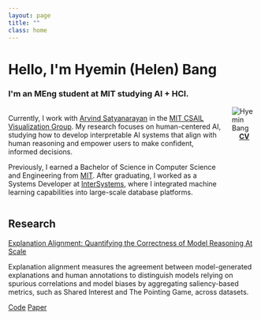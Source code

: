```yaml
---
layout: page
title: ""
class: home
---
```


# **Hello, I'm Hyemin (Helen) Bang**
### I'm an MEng student at MIT studying AI + HCI.
<!-- ### This website is under construction.  -->

<div class="columns" markdown="1">

<div class="intro" markdown="1">
<p>Currently, I work with <a href="https://arvindsatya.com/">Arvind Satyanarayan</a> in the <a href="https://vis.csail.mit.edu/">MIT CSAIL Visualization Group</a>. My research focuses on human-centered AI, studying how to develop interpretable AI systems that align with human reasoning and empower users to make confident, informed decisions. </p>

<p>Previously, I earned a Bachelor of Science in Computer Science and Engineering from <a href="https://mit.edu/">MIT</a>. After graduating, I worked as a Systems Developer at <a href="https://intersystems.com/">InterSystems</a>, where I integrated machine learning capabilities into large-scale database platforms. </p>
</div>

<div class="me" markdown="1">

<picture>
  <source srcset='/images/hmbang.webp' type='image/webp' />
  <img
    src='/images/hmbang.jpg'
    alt='Hyemin Bang'>
</picture>


<div style="display: flex; justify-content: center;">
  <div class="link-buttons">
    <a class="button" href="https://drive.google.com/file/d/10CfkCFo01MXuVk6zRN9A-EmL7QRCjUII/view?usp=sharing">
      <div><b>CV</b></div>
    </a>
<!--     <a class="button" href="https://scholar.google.com/citations?user=pQd1HSK5lzEC">
      <div><i class="fa-solid fa-graduation-cap"></i></div>
    </a> -->
    <!-- <a class="button" href="https://github.com/hhybang">
      <div><i class="fa-brands fa-github"></i></div>
    </a> -->
    <a class="button" href="https://www.linkedin.com/in/hyeminbang/">
      <div><i class="fa-brands fa-linkedin-in"></i></div>
    </a>
    <a class="button" href="mailto:{{ site.email }}">
      <div><i class="fa-solid fa-envelope"></i></div>
    </a>
  </div>
</div>

<!-- <a href="mailto:{{ site.email }}">{{ site.email }}</a> -->
</div>
</div>


## Research
<div class="featured-projects">
    <div class="project">
      <div class="preview-image" style="background-image: url('/images/projects/explanation_alignment.png');"></div>
      <div class="project-content">
        <div class="title"><a href="https://vis.csail.mit.edu/pubs/explanation-alignment/">Explanation Alignment: Quantifying the Correctness of Model Reasoning At Scale</a></div>
        <p>Explanation alignment measures the agreement between model-generated explanations and human annotations to distinguish models relying on spurious correlations and model biases by aggregating saliency-based metrics, such as Shared Interest and The Pointing Game, across datasets.</p>
        <div class="links">
            <a href="https://github.com/mitvis/explanation_alignment"><i class="fa-brands fa-github" aria-hidden="true"></i> Code</a>
            <a href="https://vis.csail.mit.edu/pubs/explanation-alignment.pdf"><i class="fa-file-pdf far" aria-hidden="true"></i> Paper</a>
        </div>
      </div>
    </div>
</div>